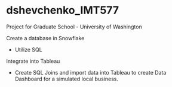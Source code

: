 # dshevchenko_IMT577

Project for Graduate School - University of Washington

Create a database in Snowflake
- Utilize SQL

Integrate into Tableau
- Create SQL Joins and import data into Tableau to create Data Dashboard for a simulated local business.

   
